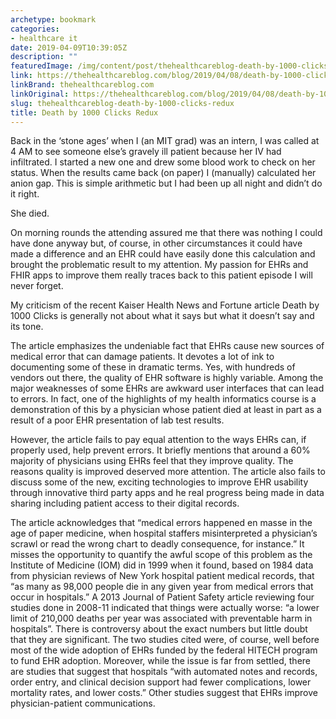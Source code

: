 ```yaml
---
archetype: bookmark
categories:
- healthcare it
date: 2019-04-09T10:39:05Z
description: ""
featuredImage: /img/content/post/thehealthcareblog-death-by-1000-clicks-redux.jpg
link: https://thehealthcareblog.com/blog/2019/04/08/death-by-1000-clicks-redux/
linkBrand: thehealthcareblog.com
linkOriginal: https://thehealthcareblog.com/blog/2019/04/08/death-by-1000-clicks-redux/
slug: thehealthcareblog-death-by-1000-clicks-redux
title: Death by 1000 Clicks Redux
---
```

Back in the ‘stone ages’ when I (an MIT grad) was an intern, I was called at 4 AM to see someone else’s gravely ill patient because her IV had infiltrated.  I started a new one and drew some blood work to check on her status.  When the results came back (on paper) I (manually) calculated her anion gap.  This is simple arithmetic but I had been up all night and didn’t do it right.

She died. 

On morning rounds the attending assured me that there was nothing I could have done anyway but, of course, in other circumstances it could have made a difference and an EHR could have easily done this calculation and brought the problematic result to my attention.  My passion for EHRs and FHIR apps to improve them really traces back to this patient episode I will never forget.

My criticism of the recent Kaiser Health News and Fortune article Death by 1000 Clicks is generally not about what it says but what it doesn’t say and its tone.

The article emphasizes the undeniable fact that EHRs cause new sources of medical error that can damage patients. It devotes a lot of ink to documenting some of these in dramatic terms. Yes, with hundreds of vendors out there, the quality of EHR software is highly variable. Among the major weaknesses of some EHRs are awkward user interfaces that can lead to errors. In fact, one of the highlights of my health informatics course is a demonstration of this by a physician whose patient died at least in part as a result of a poor EHR presentation of lab test results.

However, the article fails to pay equal attention to the ways EHRs can, if properly used, help prevent errors. It briefly mentions that around a 60% majority of physicians using EHRs feel that they improve quality. The reasons quality is improved deserved more attention. The article also fails to discuss some of the new, exciting technologies to improve EHR usability through innovative third party apps and he real progress being made in data sharing including patient access to their digital records.


The article acknowledges that “medical errors happened en masse in the age of paper medicine, when hospital staffers misinterpreted a physician’s scrawl or read the wrong chart to deadly consequence, for instance.” It misses the opportunity to quantify the awful scope of this problem as the Institute of Medicine (IOM) did in 1999 when it found, based on 1984 data from physician reviews of New York hospital patient medical records, that “as many as 98,000 people die in any given year from medical errors that occur in hospitals.” A 2013 Journal of Patient Safety article reviewing four studies done in 2008-11 indicated that things were actually worse: “a lower limit of 210,000 deaths per year was associated with preventable harm in hospitals”. There is controversy about the exact numbers but little doubt that they are significant. The two studies cited were, of course, well before most of the wide adoption of EHRs funded by the federal HITECH program to fund EHR adoption. Moreover, while the issue is far from settled, there are studies that suggest that hospitals “with automated notes and records, order entry, and clinical decision support had fewer complications, lower mortality rates, and lower costs.” Other studies suggest that EHRs improve physician-patient communications.

